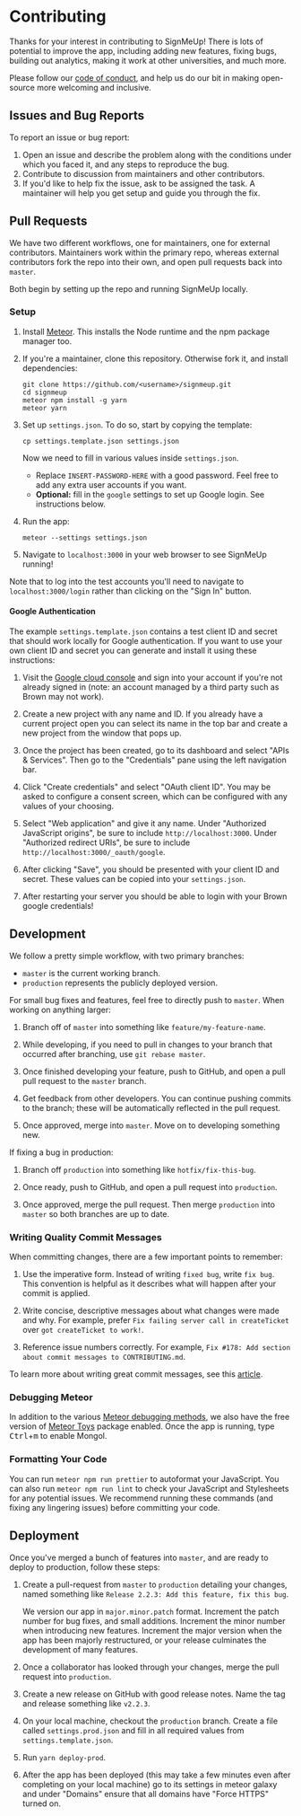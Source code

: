 # Contributing

Thanks for your interest in contributing to SignMeUp! There is lots  of potential
to improve the app, including adding new features, fixing bugs, building out analytics,
making it work at other universities, and much more.

Please follow our [code of conduct](CODE_OF_CONDUCT.md), and help us do our bit in making
open-source more welcoming and inclusive.

## Issues and Bug Reports

To report an issue or bug report:

1. Open an issue and describe the problem along with the conditions under which you faced it, and any steps to reproduce the bug.
2. Contribute to discussion from maintainers and other contributors.
3. If you'd like to help fix the issue, ask to be assigned the task.
   A maintainer will help you get setup and guide you through the fix.

## Pull Requests

We have two different workflows, one for maintainers, one for external contributors. Maintainers work within the primary repo, whereas external
contributors fork the repo into their own, and open pull requests back into
`master`.

Both begin by setting up the repo and running SignMeUp locally.

### Setup

1. Install [Meteor](https://www.meteor.com/install). This installs the Node runtime and the npm package manager too.

2. If you're a maintainer, clone this repository. Otherwise fork it, and install dependencies:

   ```shell
   git clone https://github.com/<username>/signmeup.git
   cd signmeup
   meteor npm install -g yarn
   meteor yarn
   ```
3. Set up `settings.json`. To do so, start by copying the template:

   ```shell
   cp settings.template.json settings.json
   ```

   Now we need to fill in various values inside `settings.json`.

   - Replace `INSERT-PASSWORD-HERE` with a good password. Feel free to add any extra user accounts
     if you want.
   - **Optional:** fill in the `google` settings to set up Google login. See instructions below.

4. Run the app:

   ```shell
   meteor --settings settings.json
   ```

5. Navigate to `localhost:3000` in your web browser to see SignMeUp running!

Note that to log into the test accounts you'll need to navigate to
`localhost:3000/login` rather than clicking on the "Sign In" button.

#### Google Authentication

The example `settings.template.json` contains a test client ID and secret that should work locally for Google authentication.
If you want to use your own client ID and secret you can generate and install it using these instructions:

1. Visit the [Google cloud console](https://console.cloud.google.com) and sign into your account if you're not already signed in (note: an account managed by a third party such as Brown may not work).

2. Create a new project with any name and ID. If you already have a current project open you can select its name in the top bar and create a new project from the window that pops up.

3. Once the project has been created, go to its dashboard and select "APIs & Services". Then go to the "Credentials" pane using the left navigation bar.

4. Click "Create credentials" and select "OAuth client ID". You may be asked to configure a consent screen, which can be configured with any values of your choosing.

5. Select "Web application" and give it any name. Under "Authorized JavaScript origins", be sure to include `http://localhost:3000`. Under "Authorized redirect URIs", be sure to include `http://localhost:3000/_oauth/google`.

6. After clicking "Save", you should be presented with your client ID and secret. These values can be copied into your `settings.json`.

7. After restarting your server you should be able to login with your Brown google credentials!

## Development

We follow a pretty simple workflow, with two primary branches:

- `master` is the current working branch.
- `production` represents the publicly deployed version.

For small bug fixes and features, feel free to directly push to `master`. When
working on anything larger:

1. Branch off of `master` into something like `feature/my-feature-name`.

2. While developing, if you need to pull in changes to your branch that
   occurred after branching, use `git rebase master`.

3. Once finished developing your feature, push to GitHub, and open a pull
   pull request to the `master` branch.

4. Get feedback from other developers. You can continue pushing commits to the
   branch; these will be automatically reflected in the pull request.

5. Once approved, merge into `master`. Move on to developing something new.

If fixing a bug in production:

1. Branch off `production` into something like `hotfix/fix-this-bug`.

2. Once ready, push to GitHub, and open a pull request into `production`.

3. Once approved, merge the pull request. Then merge `production` into `master`
   so both branches are up to date.

### Writing Quality Commit Messages

When committing changes, there are a few important points to remember:

1. Use the imperative form. Instead of writing `fixed bug`, write `fix bug`. This convention is helpful as it describes what will happen after your commit is applied.

2. Write concise, descriptive messages about what changes were made and why. For example, prefer `Fix failing server call in createTicket` over `got createTicket to work!`.

3. Reference issue numbers correctly. For example, `Fix #178: Add section about commit messages to CONTRIBUTING.md`.

To learn more about writing great commit messages, see this [article](https://chris.beams.io/posts/git-commit/). 


### Debugging Meteor

In addition to the various [Meteor debugging
methods](http://joshowens.me/easily-debugging-meteor-js/),
we also have the free version of [Meteor Toys](http://meteor.toys/)
package enabled. Once the app is running, type <kbd>Ctrl</kbd>+<kbd>m</kbd> to
enable Mongol.

### Formatting Your Code

You can run `meteor npm run prettier` to autoformat your JavaScript.
You can also run `meteor npm run lint` to check your JavaScript and Stylesheets for any potential issues.
We recommend running these commands (and fixing any lingering issues) before committing your code.

## Deployment

Once you've merged a bunch of features into `master`, and are ready to deploy to production, follow these steps:

1. Create a pull-request from `master` to `production` detailing your changes,
   named something like `Release 2.2.3: Add this feature, fix this bug`.

   We version our app in `major.minor.patch` format. Increment the patch number
   for bug fixes, and small additions. Increment the minor number when
   introducing new features. Increment the major version when the app has been
   majorly restructured, or your release culminates the development of many
   features.

2. Once a collaborator has looked through your changes, merge the pull request
   into `production`.

3. Create a new release on GitHub with good release notes. Name the tag and
   release something like `v2.2.3`.

4. On your local machine, checkout the `production` branch. Create a file
   called `settings.prod.json` and fill in all required values from
   `settings.template.json`.

5. Run `yarn deploy-prod`.

6. After the app has been deployed (this may take a few minutes even after
   completing on your local machine) go to its settings in meteor galaxy and
   under "Domains" ensure that all domains have "Force HTTPS" turned on.
